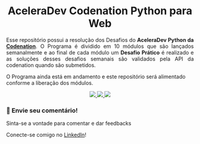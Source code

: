 <h1 align="center">AceleraDev Codenation Python para Web</h1>

<p align="justify">Esse repositório possui a resolução dos Desafios do <strong>AceleraDev Python da <a aria-label="Codenation" href="https://codenation.dev/">Codenation</a></strong>. O Programa é dividido em
10 módulos que são lançados semanalmente e ao final de cada módulo um <strong>Desafio Prático</strong> é realizado e as soluções desses desafios semanais são validados pela API da codenation quando são submetidos.</p>

<p>O Programa ainda está em andamento e este repositório será alimentado conforme a liberação dos módulos.</p>

<p align="center">
  <a aria-label="Ver Site" href="https://www.codenation.dev">
    <img src="http://img.shields.io/badge/Sobre-o%20Programa-yellow?logo=python"></img>
  </a>
  <a aria-label="Repositórios Git" href="https://github.com/VictorObrien/">
    <img src="https://img.shields.io/badge/Github-VictorObrien-success?logo=github"></img>
  </a>
  <a aria-label="LinkedIn" href="https://www.linkedin.com/in/paulo-victor-rebou%C3%A7as-pereira-a6a72aa8/">
    <img src="http://img.shields.io/badge/LinkedIn-/PauloVictorRebouças-informational?logo=linkedin"></img>
  </a>
</p>


### :memo: Envie seu comentário!  

Sinta-se a vontade para comentar e dar feedbacks  

Conecte-se comigo no <a aria-label="LinkedIn"  href="https://www.linkedin.com/in/paulo-victor-rebou%C3%A7as-pereira-a6a72aa8/">LinkedIn</a>!
